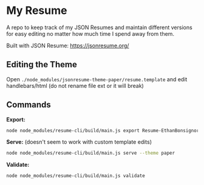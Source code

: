 # My Resume

A repo to keep track of my JSON Resumes and maintain different versions for easy editing no matter how much time I spend away from them.

Built with JSON Resume: https://jsonresume.org/

## Editing the Theme

Open ```./node_modules/jsonresume-theme-paper/resume.template``` and edit handlebars/html (do not rename file ext or it will break)

## Commands
**Export:**

```bash
node node_modules/resume-cli/build/main.js export Resume-EthanBonsignori.pdf --theme paper
```

**Serve:** (doesn't seem to work with custom template edits)
```bash
node node_modules/resume-cli/build/main.js serve --theme paper
```

**Validate:**

```bash
node node_modules/resume-cli/build/main.js validate
```
